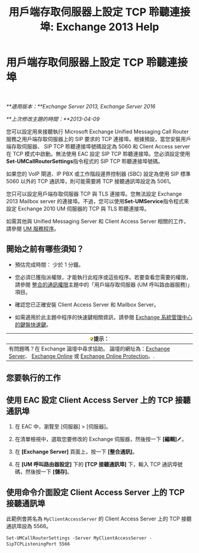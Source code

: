 ﻿---
title: '用戶端存取伺服器上設定 TCP 聆聽連接埠: Exchange 2013 Help'
TOCTitle: 用戶端存取伺服器上設定 TCP 聆聽連接埠
ms:assetid: 5f48f21a-d8d4-48b2-868f-9a3647693841
ms:mtpsurl: https://technet.microsoft.com/zh-tw/library/JJ673530(v=EXCHG.150)
ms:contentKeyID: 50553990
ms.date: 05/21/2018
mtps_version: v=EXCHG.150
ms.translationtype: MT
---

# 用戶端存取伺服器上設定 TCP 聆聽連接埠

 

_**適用版本：**Exchange Server 2013, Exchange Server 2016_

_**上次修改主題的時間：**2013-04-09_

您可以設定用來接聽執行 Microsoft Exchange Unified Messaging Call Router 服務之用戶端存取伺服器上的 SIP 要求的 TCP 連接埠。根據預設，當您安裝用戶端存取伺服器、 SIP TCP 聆聽連接埠號碼設定為 5060 和 Client Access server 在 TCP 模式中啟動。無法使用 EAC 設定 SIP TCP 聆聽連接埠。您必須設定使用**Set-UMCallRouterSettings**指令程式的 SIP TCP 聆聽連接埠號碼。

如果您的 VoIP 閘道、IP PBX 或工作階段邊界控制器 (SBC) 設定為使用 SIP 標準 5060 以外的 TCP 通訊埠，則可能需要將 TCP 接聽通訊埠設定為 5061。

您只可以設定用戶端存取伺服器 TCP 與 TLS 連接埠。您無法設定 Exchange 2013 Mailbox server 的連接埠。不過，您可以使用**Set-UMService**指令程式來設定 Exchange 2010 UM 伺服器的 TCP 與 TLS 聆聽連接埠。

如需其他與 Unified Messaging Server 和 Client Access Server 相關的工作，請參閱 [UM 服務程序](um-services-procedures-exchange-2013-help.md)。

## 開始之前有哪些須知？

  - 預估完成時間： 少於 1 分鐘。

  - 您必須已獲指派權限，才能執行此程序或這些程序。若要查看您需要的權限，請參閱 [整合的通訊權限](unified-messaging-permissions-exchange-2013-help.md)主題中的「用戶端存取伺服器 (UM 呼叫路由器服務)」項目。

  - 確認您已正確安裝 Client Access Server 和 Mailbox Server。

  - 如需適用於此主題中程序的快速鍵相關資訊，請參閱 [Exchange 系統管理中心的鍵盤快速鍵](keyboard-shortcuts-in-the-exchange-admin-center-exchange-online-protection-help.md)。

<table>
<thead>
<tr class="header">
<th><img src="images/Bb124558.tip(EXCHG.150).gif" title="提示" alt="提示" />提示：</th>
</tr>
</thead>
<tbody>
<tr class="odd">
<td>有問題嗎？在 Exchange 論壇中尋求協助。 論壇的網址為：<a href="https://go.microsoft.com/fwlink/p/?linkid=60612">Exchange Server</a>、 <a href="https://go.microsoft.com/fwlink/p/?linkid=267542">Exchange Online</a> 或 <a href="https://go.microsoft.com/fwlink/p/?linkid=285351">Exchange Online Protection</a>。.</td>
</tr>
</tbody>
</table>


## 您要執行的工作

## 使用 EAC 設定 Client Access Server 上的 TCP 接聽通訊埠

1.  在 EAC 中，瀏覽至 \[伺服器\] \> \[伺服器\]。

2.  在清單檢視中，選取您要修改的 Exchange 伺服器，然後按一下 **\[編輯\]**![編輯圖示](images/JJ218640.6f53ccb2-1f13-4c02-bea0-30690e6ea71d(EXCHG.150).gif "編輯圖示")。

3.  在 **\[Exchange Server\]** 頁面上，按一下 **\[整合通訊\]**。

4.  在 **\[UM 呼叫路由器設定\]** 下的 **\[TCP 接聽通訊埠\]** 下，輸入 TCP 通訊埠號碼，然後按一下 **\[儲存\]**。

## 使用命令介面設定 Client Access Server 上的 TCP 接聽通訊埠

此範例會將名為 `MyClientAccessServer` 的 Client Access Server 上的 TCP 接聽通訊埠設為 5566。

    Set-UMCallRouterSettings -Server MyClientAccessServer -SipTCPListeningPort 5566

